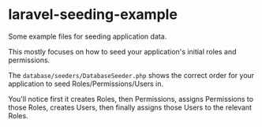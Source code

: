 # laravel-seeding-example

Some example files for seeding application data.

This mostly focuses on how to seed your application's initial roles and permissions.

The `database/seeders/DatabaseSeeder.php` shows the correct order for your application to seed Roles/Permissions/Users in.

You'll notice first it creates Roles, then Permissions, assigns Permissions to those Roles, creates Users, then finally assigns those Users to the relevant Roles.
